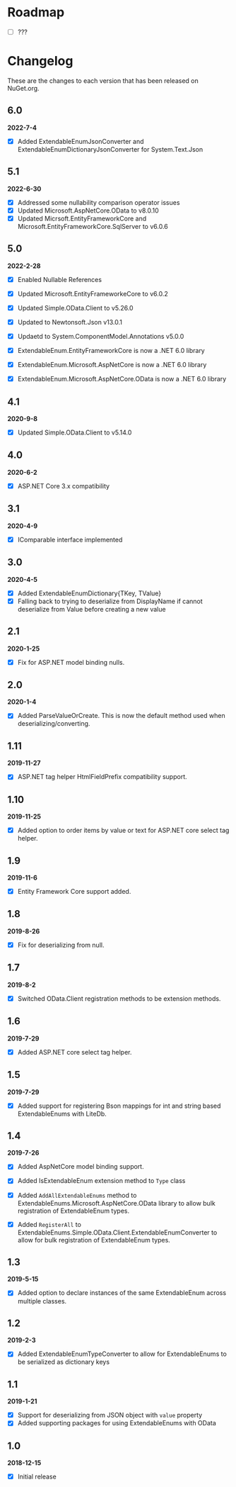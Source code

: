 # Roadmap
- [ ] ???


# Changelog

These are the changes to each version that has been released
on NuGet.org.

## 6.0
**2022-7-4**
- [x] Added ExtendableEnumJsonConverter and ExtendableEnumDictionaryJsonConverter for System.Text.Json


## 5.1
**2022-6-30**
- [x] Addressed some nullability comparison operator issues
- [x] Updated Microsoft.AspNetCore.OData to v8.0.10
- [x] Updated Micrsoft.EntityFrameworkCore and Microsoft.EntityFrameworkCore.SqlServer to v6.0.6

## 5.0
**2022-2-28**
- [x] Enabled Nullable References
- [x] Updated Microsoft.EntityFrameworkeCore to v6.0.2
- [x] Updated Simple.OData.Client to v5.26.0
- [x] Updated to Newtonsoft.Json v13.0.1
- [x] Updaetd to System.ComponentModel.Annotations v5.0.0 
- [x] ExtendableEnum.EntityFrameworkCore is now a .NET 6.0 library
- [x] ExtendableEnum.Microsoft.AspNetCore is now a .NET 6.0 library
- [x] ExtendableEnum.Microsoft.AspNetCore.OData is now a .NET 6.0 library


## 4.1
**2020-9-8**
- [x] Updated Simple.OData.Client to v5.14.0

## 4.0
**2020-6-2**
- [x] ASP.NET Core 3.x compatibility

## 3.1
**2020-4-9**
- [x] IComparable interface implemented

## 3.0
**2020-4-5**
- [x] Added ExtendableEnumDictionary{TKey, TValue}
- [x] Falling back to trying to deserialize from DisplayName if cannot deserialize from Value before creating a new value 

## 2.1
**2020-1-25**
- [x] Fix for ASP.NET model binding nulls. 

## 2.0
**2020-1-4**
- [x] Added ParseValueOrCreate. This is now the default method used when deserializing/converting.

## 1.11
**2019-11-27**
- [x] ASP.NET tag helper HtmlFieldPrefix compatibility support.

## 1.10
**2019-11-25**
- [x] Added option to order items by value or text for ASP.NET core select tag helper.

## 1.9
**2019-11-6**
- [x] Entity Framework Core support added.

## 1.8
**2019-8-26**
- [x] Fix for deserializing from null.

## 1.7
**2019-8-2**
- [x] Switched OData.Client registration methods to be extension methods.

## 1.6
**2019-7-29**
- [x] Added ASP.NET core select tag helper.

## 1.5
**2019-7-29**
- [x] Added support for registering Bson mappings for int and string based ExtendableEnums with LiteDb.

## 1.4
**2019-7-26**
- [x] Added AspNetCore model binding support.
- [x] Added IsExtendableEnum extension method to `Type` class
- [x] Added `AddAllExtendableEnums` method to ExtendableEnums.Microsoft.AspNetCore.OData library to allow bulk registration of ExtendableEnum types.
- [x] Added `RegisterAll` to ExtendableEnums.Simple.OData.Client.ExtendableEnumConverter to allow for bulk registration of ExtendableEnum types.


## 1.3
**2019-5-15**
- [x] Added option to declare instances of the same ExtendableEnum across multiple classes.

## 1.2
**2019-2-3**
- [x] Added ExtendableEnumTypeConverter to allow for ExtendableEnums to be serialized as dictionary keys

## 1.1
**2019-1-21**
- [x] Support for deserializing from JSON object with `value` property
- [x] Added supporting packages for using ExtendableEnums with OData

## 1.0

**2018-12-15**

- [x] Initial release




 
 